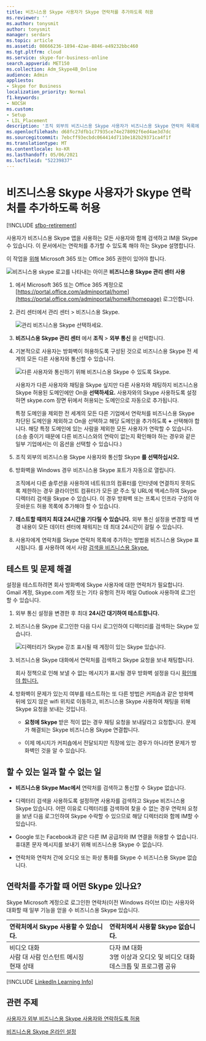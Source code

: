 ```yaml
---
title: 비즈니스용 Skype 사용자가 Skype 연락처를 추가하도록 허용
ms.reviewer: ''
ms.author: tonysmit
author: tonysmit
manager: serdars
ms.topic: article
ms.assetid: 08666236-1894-42ae-8846-e49232bbc460
ms.tgt.pltfrm: cloud
ms.service: skype-for-business-online
search.appverid: MET150
ms.collection: Adm_Skype4B_Online
audience: Admin
appliesto:
- Skype for Business
localization_priority: Normal
f1.keywords:
- NOCSH
ms.custom:
- Setup
- LIL_Placement
description: '조직 외부의 비즈니스용 Skype 사용자가 비즈니스용 Skype 연락처 목록에 추가하는 방법을 참조하세요. '
ms.openlocfilehash: d68fc27dfb1c77935ce74e278092f6ed4ae3d7dc
ms.sourcegitcommit: 7ebcff93ecbdc064414d7110e182b29371ca4f1f
ms.translationtype: MT
ms.contentlocale: ko-KR
ms.lasthandoff: 05/06/2021
ms.locfileid: "52239837"
---
```

# <a name="let-skype-for-business-users-add-skype-contacts"></a>비즈니스용 Skype 사용자가 Skype 연락처를 추가하도록 허용

[!INCLUDE [sfbo-retirement](../../Hub/includes/sfbo-retirement.md)]

사용자가 비즈니스용 Skype 앱을 사용하는 모든 사용자와 함께 검색하고 IM을 Skype 수 있습니다. 이 문서에서는 연락처를 추가할 수 있도록 해야 하는 Skype 설명합니다. 
  
이 작업을 [위해](https://support.office.com/article/da585eea-f576-4f55-a1e0-87090b6aaa9d?ui=en-US&rs=en-US&ad=US) Microsoft 365 또는 Office 365 권한이 있어야 합니다.

![비즈니스용 skype 로고를 나타내는 아이콘](../images/sfb-logo-30x30.png) **비즈니스용 Skype 관리 센터 사용**
  
1. 에서 Microsoft 365 또는 Office 365 계정으로 [https://portal.office.com/adminportal/home](https://portal.office.com/adminportal/home#/homepage) 로그인합니다.
    
2. 관리 센터에서 관리 센터  >  비즈니스용 Skype. 
    
    ![관리 비즈니스용 Skype 선택하세요.](../images/376a7a45-e6e3-4716-be09-d2f294d885a2.png)
  
3. **비즈니스용 Skype 관리 센터** 에서 **조직** > **외부 통신** 을 선택합니다. 
    
4. 기본적으로 사용자는 방화벽이 허용하도록 구성된 것으로 비즈니스용 Skype 전 세계의 모든 다른 사용자와 통신할 수 있습니다. 
    
    ![다른 사용자와 통신하기 위해 비즈니스용 Skype 수 있도록 Skype.](../images/333789f8-2ea6-4bbd-805b-18130f427999.png)
  
    사용자가 다른 사용자와 채팅을 Skype 싶지만 다른 사용자와 채팅하지 비즈니스용 Skype 허용된 도메인에만 On을 **선택하세요.** 사용자와의 Skype 사용하도록 설정하면 skype.com 장면 뒤에서 허용되는 도메인으로 자동으로 추가됩니다. 
    
    특정 도메인을 제외한 전 세계의 모든 다른 기업에서 연락처를 비즈니스용 Skype 차단된 도메인을 제외하고 On을 선택하고 해당 도메인을 추가하도록 **+** 선택해야 합니다. 해당 특정 도메인에 있는 사람을 제외한 모든 사용자가 연락할 수 있습니다. (소송 중이기 때문에 다른 비즈니스와의 연락이 없는지 확인해야 하는 경우와 같은 일부 기업에서는 이 옵션을 선택할 수 있습니다.)
    
5. 조직 외부의 비즈니스용 Skype 사용자와 통신할 Skype **를 선택하십시오.** 
    
6.  방화벽을 Windows 경우 비즈니스용 Skype 포트가 자동으로 열립니다.
    
    조직에서 다른 솔루션을 사용하여 네트워크의 컴퓨터를 인터넷에 연결하지 못하도록 제한하는 경우 클라이언트 컴퓨터가 모든 [IP](https://support.office.com/article/8548a211-3fe7-47cb-abb1-355ea5aa88a2) 주소 및 URL에 액세스하여 Skype 디렉터리 검색을 Skype 수 있습니다. 이 경우 방화벽 또는 프록시 인프라 구성의 아웃바운드 허용 목록에 추가해야 할 수 있습니다.
    
7. **테스트할 때까지 최대 24시간을 기다릴 수 있습니다.** 외부 통신 설정을 변경할 때 변경 내용이 모든 데이터 센터에 채워지는 데 최대 24시간이 걸릴 수 있습니다.
    
8. 사용자에게 연락처를 Skype 연락처 목록에 추가하는 방법을 비즈니스용 Skype 표시됩니다. 를 사용하여 에서 사람 [검색을 비즈니스용 Skype.](https://support.office.com/article/b12500ef-e37f-4d22-aade-c11277e53f19)
    
## <a name="test-and-troubleshoot"></a>테스트 및 문제 해결

설정을 테스트하려면 회사 방화벽에 Skype 사용자에 대한 연락처가 필요합니다. Gmail 계정, Skype.com 계정 또는 기타 유형의 전자 메일 Outlook 사용하여 로그인할 수 있습니다.
  
1. 외부 통신 설정을 변경한 후 최대 **24시간 대기하여 테스트합니다.**
    
2. 비즈니스용 Skype 로그인한 다음 다시 로그인하여 디렉터리를 검색하는 Skype 있습니다. 
    
    ![디렉터리가 Skype 강조 표시될 때 계정이 있는 Skype 있습니다.](../images/76ee9fab-1ac3-4f4a-9569-f5f2606dbb7a.png)
  
3. 비즈니스용 Skype 대화에서 연락처를 검색하고 Skype 요청을 보내 채팅합니다. 
    
    회사 정책으로 인해 보낼 수 없는 메시지가 표시될 경우 방화벽 설정을 다시 [확인해야 합니다.](https://support.office.com/article/8548a211-3fe7-47cb-abb1-355ea5aa88a2) 
    
4. 방화벽이 문제가 있는지 여부를 테스트하는 또 다른 방법은 커피숍과 같은 방화벽 뒤에 있지 않은 wifi 위치로 이동하고, 비즈니스용 Skype 사용하여 채팅을 위해 Skype 요청을 보내는 것입니다. 
    
   - **요청에 Skype** 받은 적이 없는 경우 채팅 요청을 보내달라고 요청합니다. 문제가 해결되는 Skype 비즈니스용 Skype 연결합니다.
    
   - 이제 메시지가 커피숍에서 전달되지만 직장에 있는 경우가 아니라면 문제가 방화벽인 것을 알 수 있습니다. 
    
## <a name="what-you-can-and-cant-do"></a>할 수 있는 일과 할 수 없는 일

- **비즈니스용 Skype Mac에서** 연락처를 검색하고 통신할 수 Skype 없습니다.
    
- 디렉터리 검색을 사용하도록 설정하면 사용자를 검색하고 Skype 비즈니스용 Skype 있습니다. 어떤 이유로 디렉터리를 검색하여 찾을 수 없는 경우 연락처 요청을 보낸 다음 로그인하여 Skype 수락할 수 있으므로 해당 디렉터리와 함께 IM할 수 있습니다. 
    
- Google 또는 Facebook과 같은 다른 IM 공급자와 IM 연결을 허용할 수 없습니다. 휴대폰 문자 메시지를 보내기 위해 비즈니스용 Skype 수 없습니다.

- 연락처와 연락처 간에 오디오 또는 화상 통화를 Skype 수 비즈니스용 Skype 없습니다.
    
## <a name="what-features-are-available-when-adding-skype-contacts"></a>연락처를 추가할 때 어떤 Skype 있나요?

Skype Microsoft 계정으로 로그인한 연락처(이전 Windows 라이브 ID)는 사용자와 대화할 때 일부 기능을 얻을 수 비즈니스용 Skype 있습니다.
  
|**연락처에서 Skype 사용할 수 있습니다.**|**연락처에서 사용할 Skype 없습니다.**|
|:-----|:-----|
| 비디오 대화 <br/>  사람 대 사람 인스턴트 메시징 <br/>  현재 상태 <br/> | 다자 IM 대화 <br/>  3명 이상과 오디오 및 비디오 대화 <br/>  데스크톱 및 프로그램 공유 <br/> |
   
[!INCLUDE [LinkedIn Learning Info](../../common/office/linkedin-learning-info.md)]
   
## <a name="related-topics"></a>관련 주제

[사용자가 외부 비즈니스용 Skype 사용자와 연락하도록 허용](allow-users-to-contact-external-skype-for-business-users.md)
  
[비즈니스용 Skype 온라인 설정](set-up-skype-for-business-online.md)

  
 
